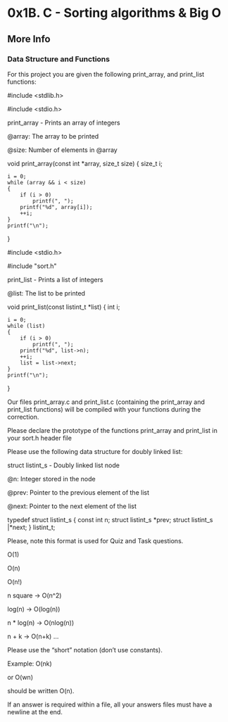 # 0x1B. C - Sorting algorithms & Big O

## More Info

### Data Structure and Functions

For this project you are given the following print_array, and print_list functions:

\#include <stdlib.h>

\#include <stdio.h>

print_array - Prints an array of integers

@array: The array to be printed

@size: Number of elements in @array

void print_array(const int *array, size_t size)
{
    size_t i;

    i = 0;
    while (array && i < size)
    {
        if (i > 0)
            printf(", ");
        printf("%d", array[i]);
        ++i;
    }
    printf("\n");
}

\#include <stdio.h>

\#include "sort.h"

print_list - Prints a list of integers

@list: The list to be printed

void print_list(const listint_t *list)
{
    int i;

    i = 0;
    while (list)
    {
        if (i > 0)
            printf(", ");
        printf("%d", list->n);
        ++i;
        list = list->next;
    }
    printf("\n");
}

Our files print_array.c and print_list.c (containing the print_array and print_list functions) will be compiled with your functions during the correction.

Please declare the prototype of the functions print_array and print_list in your sort.h header file

Please use the following data structure for doubly linked list:

struct listint_s - Doubly linked list node

@n: Integer stored in the node

@prev: Pointer to the previous element of the list

@next: Pointer to the next element of the list

typedef struct listint_s
{
    const int n;
    struct listint_s *prev;
    struct listint_s |*next;
} listint_t;

Please, note this format is used for Quiz and Task questions.

O(1)

O(n)

O(n!)

n square -> O(n^2)

log(n) -> O(log(n))

n * log(n) -> O(nlog(n))

n + k -> O(n+k)
…

Please use the “short” notation (don’t use constants).

Example:
O(nk)

or O(wn)

should be written O(n).

If an answer is required within a file, all your answers files must have a newline at the end.
